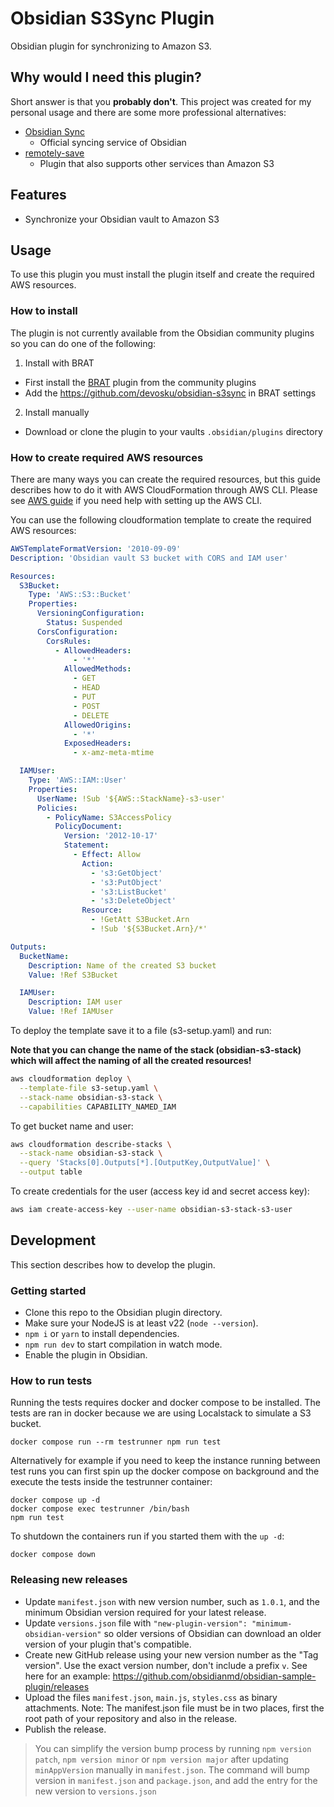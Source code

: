 # Obsidian S3Sync Plugin

Obsidian plugin for synchronizing to Amazon S3.

## Why would I need this plugin?

Short answer is that you **probably don't**. This project was created
for my personal usage and there are some more professional alternatives:

- [Obsidian Sync](https://obsidian.md/sync)
    - Official syncing service of Obsidian
- [remotely-save](https://github.com/remotely-save/remotely-save)
    - Plugin that also supports other services than Amazon S3

## Features

- Synchronize your Obsidian vault to Amazon S3

## Usage

To use this plugin you must install the plugin itself and create the required
AWS resources.

### How to install

The plugin is not currently available from the Obsidian community plugins so
you can do one of the following:

1. Install with BRAT
  - First install the [BRAT](https://github.com/TfTHacker/obsidian42-brat)
  plugin from the community plugins
  - Add the https://github.com/devosku/obsidian-s3sync in BRAT settings
2. Install manually
  - Download or clone the plugin to your vaults `.obsidian/plugins` directory

### How to create required AWS resources

There are many ways you can create the required resources, but this guide
describes how to do it with AWS CloudFormation through AWS CLI. Please see
[AWS guide](https://docs.aws.amazon.com/cli/latest/userguide/getting-started-quickstart.html)
if you need help with setting up the AWS CLI.

You can use the following cloudformation template to create the required
AWS resources:

```yaml
AWSTemplateFormatVersion: '2010-09-09'
Description: 'Obsidian vault S3 bucket with CORS and IAM user'

Resources:
  S3Bucket:
    Type: 'AWS::S3::Bucket'
    Properties:
      VersioningConfiguration:
        Status: Suspended
      CorsConfiguration:
        CorsRules:
          - AllowedHeaders:
              - '*'
            AllowedMethods:
              - GET
              - HEAD
              - PUT
              - POST
              - DELETE
            AllowedOrigins:
              - '*'
            ExposedHeaders:
              - x-amz-meta-mtime

  IAMUser:
    Type: 'AWS::IAM::User'
    Properties:
      UserName: !Sub '${AWS::StackName}-s3-user'
      Policies:
        - PolicyName: S3AccessPolicy
          PolicyDocument:
            Version: '2012-10-17'
            Statement:
              - Effect: Allow
                Action:
                  - 's3:GetObject'
                  - 's3:PutObject'
                  - 's3:ListBucket'
                  - 's3:DeleteObject'
                Resource:
                  - !GetAtt S3Bucket.Arn
                  - !Sub '${S3Bucket.Arn}/*'

Outputs:
  BucketName:
    Description: Name of the created S3 bucket
    Value: !Ref S3Bucket

  IAMUser:
    Description: IAM user
    Value: !Ref IAMUser
```

To deploy the template save it to a file (s3-setup.yaml) and run:

**Note that you can change the name of the stack (obsidian-s3-stack) which will
affect the naming of all the created resources!**

```bash
aws cloudformation deploy \
  --template-file s3-setup.yaml \
  --stack-name obsidian-s3-stack \
  --capabilities CAPABILITY_NAMED_IAM
```

To get bucket name and user:

```bash
aws cloudformation describe-stacks \
  --stack-name obsidian-s3-stack \
  --query 'Stacks[0].Outputs[*].[OutputKey,OutputValue]' \
  --output table
```

To create credentials for the user (access key id and secret access key):

```bash
aws iam create-access-key --user-name obsidian-s3-stack-s3-user
```

## Development

This section describes how to develop the plugin.

### Getting started

- Clone this repo to the Obsidian plugin directory.
- Make sure your NodeJS is at least v22 (`node --version`).
- `npm i` or `yarn` to install dependencies.
- `npm run dev` to start compilation in watch mode.
- Enable the plugin in Obsidian.

### How to run tests

Running the tests requires docker and docker compose to be installed. The tests
are ran in docker because we are using Localstack to simulate a S3 bucket.

```
docker compose run --rm testrunner npm run test
```

Alternatively for example if you need to keep the instance running between test
runs you can first spin up the docker compose on background and the execute
the tests inside the testrunner container:

```
docker compose up -d
docker compose exec testrunner /bin/bash
npm run test
```

To shutdown the containers run if you started them with the `up -d`:

```
docker compose down
```

### Releasing new releases

- Update `manifest.json` with new version number, such as `1.0.1`, and the minimum Obsidian version required for your latest release.
- Update `versions.json` file with `"new-plugin-version": "minimum-obsidian-version"` so older versions of Obsidian can download an older version of your plugin that's compatible.
- Create new GitHub release using your new version number as the "Tag version". Use the exact version number, don't include a prefix `v`. See here for an example: https://github.com/obsidianmd/obsidian-sample-plugin/releases
- Upload the files `manifest.json`, `main.js`, `styles.css` as binary attachments. Note: The manifest.json file must be in two places, first the root path of your repository and also in the release.
- Publish the release.

> You can simplify the version bump process by running `npm version patch`, `npm version minor` or `npm version major` after updating `minAppVersion` manually in `manifest.json`.
> The command will bump version in `manifest.json` and `package.json`, and add the entry for the new version to `versions.json`
